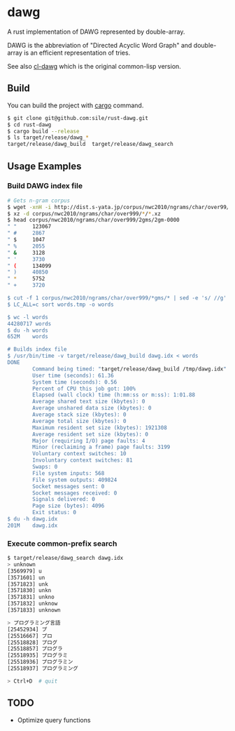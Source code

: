 dawg
====

A rust implementation of DAWG represented by double-array.

DAWG is the abbreviation of "Directed Acyclic Word Graph" and
double-array is an efficient representation of tries.

See also [cl-dawg](https://github.com/sile/cl-dawg) which is the original common-lisp version.

Build
-----

You can build the project with [cargo](https://github.com/rust-lang/cargo) command.

```sh
$ git clone git@github.com:sile/rust-dawg.git
$ cd rust-dawg
$ cargo build --release
$ ls target/release/dawg_*
target/release/dawg_build  target/release/dawg_search
```

Usage Examples
--------------

### Build DAWG index file

```sh
# Gets n-gram corpus
$ wget -xnH -i http://dist.s-yata.jp/corpus/nwc2010/ngrams/char/over99/filelist
$ xz -d corpus/nwc2010/ngrams/char/over999/*/*.xz
$ head corpus/nwc2010/ngrams/char/over999/2gms/2gm-0000
" "     123067
" #     2867
" $     1047
" %     2055
" &     3128
" '     3730
" (     134099
" )     40850
" *     5752
" +     3720

$ cut -f 1 corpus/nwc2010/ngrams/char/over999/*gms/* | sed -e 's/ //g' > words.tmp
$ LC_ALL=c sort words.tmp -o words

$ wc -l words
44280717 words
$ du -h words
652M    words

# Builds index file
$ /usr/bin/time -v target/release/dawg_build dawg.idx < words
DONE
        Command being timed: "target/release/dawg_build /tmp/dawg.idx"
        User time (seconds): 61.36
        System time (seconds): 0.56
        Percent of CPU this job got: 100%
        Elapsed (wall clock) time (h:mm:ss or m:ss): 1:01.88
        Average shared text size (kbytes): 0
        Average unshared data size (kbytes): 0
        Average stack size (kbytes): 0
        Average total size (kbytes): 0
        Maximum resident set size (kbytes): 1921308
        Average resident set size (kbytes): 0
        Major (requiring I/O) page faults: 4
        Minor (reclaiming a frame) page faults: 3199
        Voluntary context switches: 10
        Involuntary context switches: 81
        Swaps: 0
        File system inputs: 568
        File system outputs: 409824
        Socket messages sent: 0
        Socket messages received: 0
        Signals delivered: 0
        Page size (bytes): 4096
        Exit status: 0
$ du -h dawg.idx
201M    dawg.idx
```

### Execute common-prefix search

```sh
$ target/release/dawg_search dawg.idx
> unknown
[3569979] u
[3571601] un
[3571823] unk
[3571830] unkn
[3571831] unkno
[3571832] unknow
[3571833] unknown

> プログラミング言語
[25452934] プ
[25516667] プロ
[25518828] プログ
[25518857] プログラ
[25518935] プログラミ
[25518936] プログラミン
[25518937] プログラミング

> Ctrl+D  # quit
```

TODO
----

- Optimize query functions
